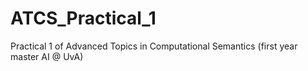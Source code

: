 # ATCS_Practical_1
Practical 1 of Advanced Topics in Computational Semantics (first year master AI @ UvA)
